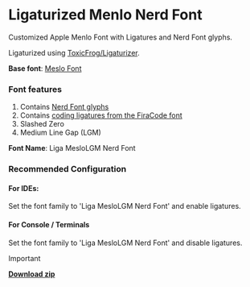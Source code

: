 # Ligaturized Menlo Nerd Font

Customized Apple Menlo Font with Ligatures and Nerd Font glyphs.

Ligaturized using [ToxicFrog/Ligaturizer](https://github.com/ToxicFrog/Ligaturizer).

**Base font**:
[Meslo Font](https://github.com/andreberg/Meslo-Font)

### Font features
1. Contains [Nerd Font glyphs](https://www.nerdfonts.com/#features)
2. Contains [coding ligatures from the FiraCode font](https://www.nerdfonts.com/#features)
3. Slashed Zero
4. Medium Line Gap (LGM)

**Font Name**: Liga MesloLGM Nerd Font

### Recommended Configuration
#### For IDEs:
Set the font family to 'Liga MesloLGM Nerd Font' and enable ligatures.

#### For Console / Terminals
Set the font family to 'Liga MesloLGM Nerd Font' and disable ligatures.

> [!IMPORTANT]
> [**Download zip**](https://github.com/krissh-codes/ligaturized-meslo-nerdfont/archive/refs/heads/main.zip)
